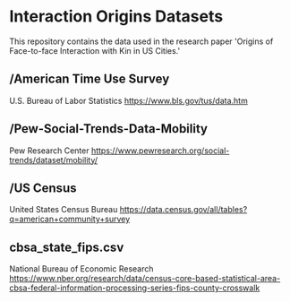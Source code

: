 # Interaction Origins Datasets
This repository contains the data used in the research paper 'Origins of Face-to-face Interaction with Kin in US Cities.'

## /American Time Use Survey
U.S. Bureau of Labor Statistics
https://www.bls.gov/tus/data.htm

## /Pew-Social-Trends-Data-Mobility
Pew Research Center
https://www.pewresearch.org/social-trends/dataset/mobility/

## /US Census
United States Census Bureau
https://data.census.gov/all/tables?q=american+community+survey

## cbsa_state_fips.csv
National Bureau of Economic Research
https://www.nber.org/research/data/census-core-based-statistical-area-cbsa-federal-information-processing-series-fips-county-crosswalk
